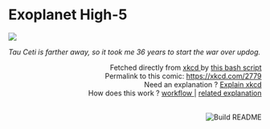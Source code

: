 # <b>Exoplanet High-5</b>

[![](https://imgs.xkcd.com/comics/exoplanet_high_5.png)](https://xkcd.com/2779)

<i>Tau Ceti is farther away, so it took me 36 years to start the war over updog.</i>

<div align="right">
  Fetched directly from
  <a href="https://xkcd.com">
    xkcd
  </a>
  by
  <a href="https://github.com/Vanille-N/Vanille-N/blob/master/fetch">
    this bash script
  </a>
</div>
<div align="right">
  Permalink to this comic:
  <a href="https://xkcd.com/2779">
    https://xkcd.com/2779
  </a>
</div>
<div align="right">
  Need an explanation ?
  <a href="https://www.explainxkcd.com/wiki/index.php/2779">
    Explain xkcd
  </a>
</div>
<div align="right">
  How does this work ?
  <a href="https://github.com/Vanille-N/Vanille-N/blob/master/.github/workflows/build.yml">
    workflow
  </a>
  |
  <a href="https://simonwillison.net/2020/Jul/10/self-updating-profile-readme/">
    related explanation
  </a>
</div><br>

<a href="https://github.com/Vanille-N/Vanille-N/actions"><img src="https://github.com/Vanille-N/Vanille-N/workflows/Build%20README/badge.svg" align="right" alt="Build README"></a>
